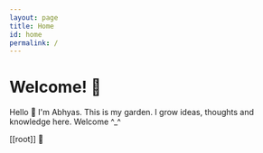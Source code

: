 ```yaml
---
layout: page
title: Home
id: home
permalink: /
---
```


# Welcome! 🌱
Hello 👋 I'm Abhyas. 
This is my garden. I grow ideas, thoughts and knowledge here. 
Welcome ^_^

[[root]] 🌳